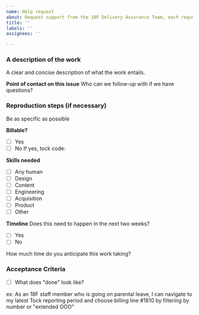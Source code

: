 ```yaml
---
name: Help request 
about: Request support from the 18F Delivery Assurance Team, each requestion should take a maximum 2 weeks.
title: ''
labels: ''
assignees: ''

---
```

### A description of the work
A clear and concise description of what the work entails.

**Point of contact on this issue**
Who can we follow-up with if we have questions?

### Reproduction steps (if necessary)
Be as specific as possible

**Billable?**

- [ ] Yes
- [ ] No
If yes, tock code:

**Skills needed**

- [ ] Any human
- [ ] Design
- [ ] Content
- [ ] Engineering
- [ ] Acquisition
- [ ] Product
- [ ] Other

**Timeline**
Does this need to happen in the next two weeks?

- [ ] Yes
- [ ] No

How much time do you anticipate this work taking?

### Acceptance Criteria

- [ ] What does "done" look like?

ex: As an 18F staff member who is going on parental leave, I can navigate to my
latest Tock reporting period and choose billing line #1810 by filtering by
number or "extended OOO"

